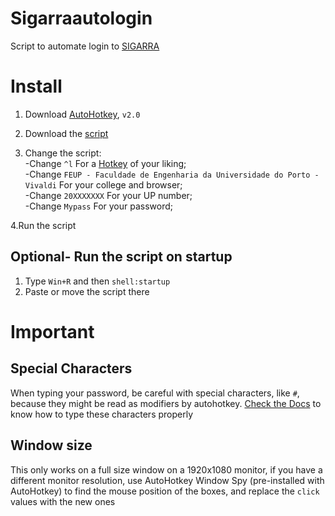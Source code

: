 # Sigarraautologin

Script to automate login to [SIGARRA](https://sigarra.up.pt/up/pt/web_page.inicial)

# Install

1. Download [AutoHotkey](https://www.autohotkey.com), `v2.0`

2. Download the [script](https://github.com/FFGamer04/Sigarraautologin/blob/main/Sigarraautologin.ahk)

3. Change the script:<br>
  -Change `^l` For a [Hotkey](https://www.autohotkey.com/docs/v2/Hotkeys.htm#Intro) of your liking;<br>
  -Change `FEUP - Faculdade de Engenharia da Universidade do Porto - Vivaldi` For your college and browser;<br>
  -Change `20XXXXXXX` For your UP number;<br>
  -Change `Mypass` For your password;<br>

4.Run the script

## Optional- Run the script on startup

1. Type `Win+R` and then `shell:startup`
2. Paste or move the script there

# Important

## Special Characters

When typing your password, be careful with special characters, like `#`, because they might be read as modifiers by autohotkey. [Check the Docs](https://www.autohotkey.com/docs/v2/lib/Send.htm#keynames) to know how to type these characters properly

## Window size

This only works on a full size window on a 1920x1080 monitor, if you have a different monitor resolution, use AutoHotkey Window Spy (pre-installed with AutoHotkey) to find the mouse position of the boxes, and replace the `click` values with the new ones
